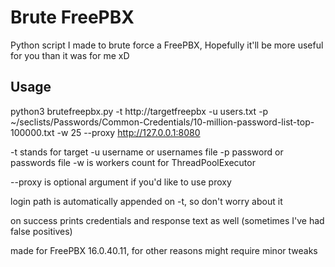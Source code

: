 # Brute FreePBX

Python script I made to brute force a FreePBX, Hopefully it'll be more useful for you than it was for me xD


## Usage


python3 brutefreepbx.py  -t http://targetfreepbx -u users.txt -p ~/seclists/Passwords/Common-Credentials/10-million-password-list-top-100000.txt -w 25 --proxy http://127.0.0.1:8080

-t stands for target
-u username or usernames file
-p password or passwords file
-w is workers count for ThreadPoolExecutor 

--proxy is optional argument if you'd like to use proxy

login path is automatically appended on -t, so don't worry about it

on success prints credentials and response text as well (sometimes I've had false positives)

made for FreePBX 16.0.40.11, for other reasons might require minor tweaks
